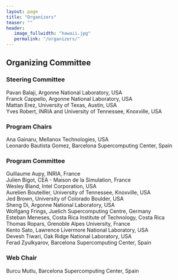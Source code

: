 ```yaml
---
layout: page
title: "Organizers"
teaser: ""
header:
   image_fullwidth: "hawaii.jpg"
   permalink: "/organizers/"
---
```



<h2>Organizing Committee</h2>

<h3>Steering Committee </h3>
Pavan Balaji, Argonne National Laboratory, USA<br>
Franck Cappello, Argonne National Laboratory, USA<br>
Mattan Erez, University of Texas, Austin, USA<br>
Yves Robert, INRIA and University of Tennessee, Knoxville, USA

<h3>Program Chairs </h3>

Ana Gainaru, Mellanox Technologies, USA<br>
Leonardo Bautista Gomez, Barcelona Supercomputing Center, Spain<br>

<h3>Program Committee </h3>

Guillaume Aupy, INRIA, France<br>
Julien Bigot,	CEA - Maison de la Simulation, France <br>
Wesley Bland, Intel Corporation, USA<br>
Aurelien Bouteiller, University of Tennessee, Knoxville, USA<br>
Jed Brown, University of Colorado Boulder, USA <br>
Sheng Di, Argonne National Laboratory, USA<br>
Wolfgang Frings, Juelich Supercomputing Centre, Germany<br>
Esteban Meneses, Costa Rica Institute of Technology, Costa Rica<br>
Thomas Ropars, Grenoble Alpes University, France<br>
Kento Sato, Lawrence Livermore National Laboratory, USA<br>
Devesh Tiwari, Oak Ridge National Laboratory, USA<br>
Ferad	Zyulkyarov, Barcelona Supercomputing Center, Spain<br>

<h3>Web Chair </h3>

Burcu Mutlu, Barcelona Supercomputing Center, Spain

